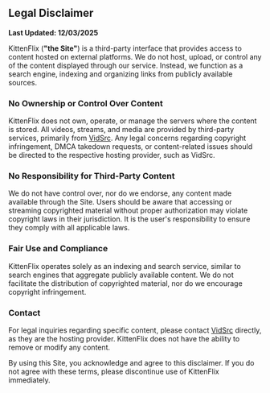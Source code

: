 ## Legal Disclaimer

**Last Updated: 12/03/2025**

KittenFlix (**"the Site"**) is a third-party interface that provides access to content hosted on external platforms. We do not host, upload, or control any of the content displayed through our service. Instead, we function as a search engine, indexing and organizing links from publicly available sources.

### No Ownership or Control Over Content

KittenFlix does not own, operate, or manage the servers where the content is stored. All videos, streams, and media are provided by third-party services, primarily from [VidSrc](https://vidsrc.net/). Any legal concerns regarding copyright infringement, DMCA takedown requests, or content-related issues should be directed to the respective hosting provider, such as VidSrc.

### No Responsibility for Third-Party Content

We do not have control over, nor do we endorse, any content made available through the Site. Users should be aware that accessing or streaming copyrighted material without proper authorization may violate copyright laws in their jurisdiction. It is the user's responsibility to ensure they comply with all applicable laws.

### Fair Use and Compliance

KittenFlix operates solely as an indexing and search service, similar to search engines that aggregate publicly available content. We do not facilitate the distribution of copyrighted material, nor do we encourage copyright infringement.

### Contact

For legal inquiries regarding specific content, please contact [VidSrc](https://vidsrc.net/) directly, as they are the hosting provider. KittenFlix does not have the ability to remove or modify any content.

By using this Site, you acknowledge and agree to this disclaimer. If you do not agree with these terms, please discontinue use of KittenFlix immediately.
